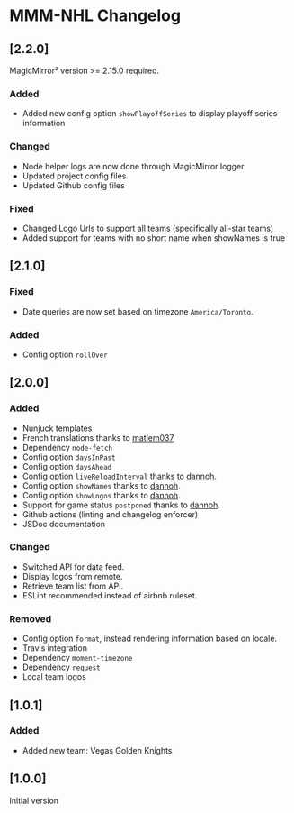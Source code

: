 # MMM-NHL Changelog

## [2.2.0]

MagicMirror² version >= 2.15.0 required.

### Added

* Added new config option `showPlayoffSeries` to display playoff series information

### Changed

* Node helper logs are now done through MagicMirror logger
* Updated project config files
* Updated Github config files

### Fixed

* Changed Logo Urls to support all teams (specifically all-star teams)
* Added support for teams with no short name when showNames is true

## [2.1.0]

### Fixed

* Date queries are now set based on timezone `America/Toronto`.

### Added

* Config option `rollOver`

## [2.0.0]

### Added

* Nunjuck templates
* French translations thanks to [matlem037](https://github.com/matlem037)
* Dependency `node-fetch`
* Config option `daysInPast`
* Config option `daysAhead`
* Config option `liveReloadInterval` thanks to [dannoh](https://github.com/dannoh).
* Config option `showNames` thanks to [dannoh](https://github.com/dannoh).
* Config option `showLogos` thanks to [dannoh](https://github.com/dannoh).
* Support for game status `postponed` thanks to [dannoh](https://github.com/dannoh).
* Github actions (linting and changelog enforcer)
* JSDoc documentation

### Changed

* Switched API for data feed.
* Display logos from remote.
* Retrieve team list from API.
* ESLint recommended instead of airbnb ruleset.

### Removed

* Config option `format`, instead rendering information based on locale.
* Travis integration
* Dependency `moment-timezone`
* Dependency `request`
* Local team logos

## [1.0.1]

### Added

* Added new team: Vegas Golden Knights

## [1.0.0]

Initial version
